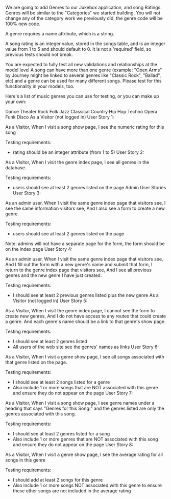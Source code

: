 
We are going to add Genres to our Jukebox application, and song Ratings. Genres will be similar to the "Categories" we started building. You will not change any of the category work we previously did, the genre code will be 100% new code.

A genre requires a name attribute, which is a string.

A song rating is an integer value, stored in the songs table, and is an integer value from 1 to 5 and should default to 0. It is not a 'required' field, so previous tests should not break.

You are expected to fully test all new validations and relationships at the model level
A song can have more than one genre (example: "Open Arms" by Journey might be linked to several genres like "Classic Rock", "Ballad", etc) and a genre can be used for many different songs. Please test for this functionality in your models, too.

Here's a list of music genres you can use for testing, or you can make up your own:

Dance	Theater	Rock
Folk	Jazz	Classical
Country	Hip Hop	Techno
Opera	Funk	Disco
As a Visitor (not logged in)
User Story 1:

As a Visitor,
  When I visit a song show page,
    I see the numeric rating for this song

Testing requirements:
- rating should be an integer attribute (from 1 to 5)
User Story 2:

As a Visitor,
  When I visit the genre index page,
    I see all genres in the database.

Testing requirements:
- users should see at least 2 genres listed on the page
Admin User Stories
User Story 3:

As an admin user,
  When I visit the same genre index page that visitors see,
  I see the same information visitors see,
    And I also see a form to create a new genre.

Testing requirements:
- users should see at least 2 genres listed on the page

Note: admins will not have a separate page for the form, the form should be on the index page
User Story 4:

As an admin user,
  When I visit the same genre index page that visitors see,
    And I fill out the form with a new genre's name and submit that form,
  I return to the genre index page that visitors see,
    And I see all previous genres and the new genre I have just created.

Testing requirements:
- I should see at least 2 previous genres listed plus the new genre
As a Visitor (not logged in)
User Story 5:

As a Visitor,
  When I visit the genre index page,
    I cannot see the form to create new genres,
      And I do not have access to any routes that could create a genre.
    And each genre's name should be a link to that genre's show page.

Testing requirements:
- I should see at least 2 genres listed
- All users of the web site see the genres' names as links
User Story 6:

As a Visitor,
  When I visit a genre show page,
    I see all songs associated with that genre listed on the page.

Testing requirements:
- I should see at least 2 songs listed for a genre
- Also include 1 or more songs that are NOT associated with this genre and ensure
  they do not appear on the page
User Story 7:

As a Visitor,
  When I visit a song show page,
    I see genre names under a heading that says "Genres for this Song:"
      and the genres listed are only the genres associated with this song.

Testing requirements:
- I should see at least 2 genres listed for a song
- Also include 1 or more genres that are NOT associated with this song and ensure
  they do not appear on the page
User Story 8:

As a Visitor,
  When I visit a genre show page,
    I see the average rating for all songs in this genre

Testing requirements:
- I should add at least 2 songs for this genre
- Also include 1 or more songs NOT associated with this genre to ensure these
  other songs are not included in the average rating
